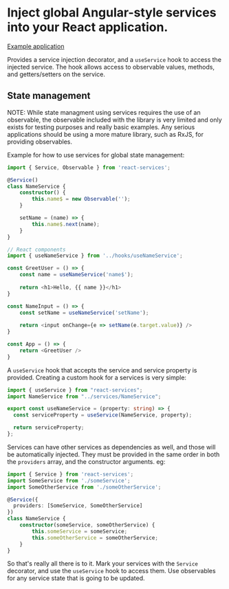 # Inject global Angular-style services into your React application.

[Example application](https://github.com/gregoriB/example-react-services-app)

Provides a service injection decorator, and a `useService` hook to access the injected service.  The hook allows access to observable values, methods, and getters/setters on the service.

## State management
 
NOTE: While state managment using services requires the use of an observable, the observable included with the library is very limited and only exists for testing purposes and really basic examples.  Any serious applications should be using a more mature library, such as RxJS, for providing observables.

Example for how to use services for global state management:

```typescript
import { Service, Observable } from 'react-services';

@Service()
class NameService {
    constructor() {
        this.name$ = new Observable('');
    }

    setName = (name) => {
        this.name$.next(name);
    }
}

// React components
import { useNameService } from '../hooks/useNameService';

const GreetUser = () => {
    const name = useNameService('name$');
    
    return <h1>Hello, {{ name }}</h1>
}

const NameInput = () => {
    const setName = useNameService('setName');
    
    return <input onChange={e => setName(e.target.value)} />
}

const App = () => {
    return <GreetUser />
}
```


A `useService` hook that accepts the service and service property is provided.  Creating a custom hook for a services is very simple:

```typescript
import { useService } from "react-services";
import NameService from "../services/NameService";

export const useNameService = (property: string) => {
  const serviceProperty = useService(NameService, property);

  return serviceProperty;
};

```


Services can have other services as dependencies as well, and those will be automatically injected.  They must be provided in the same order in both the `providers` array, and the constructor arguments.  eg:

```typescript
import { Service } from 'react-services';
import SomeService from './someService';
import SomeOtherService from './someOtherService';

@Service({
  providers: [SomeService, SomeOtherService]
})
class NameService {
    constructor(someService, someOtherService) {
        this.someService = someService;
        this.someOtherService = someOtherService;
    }
}
```


So that's really all there is to it.  Mark your services with the `Service` decorator, and use the `useService` hook to access them.  Use observables for any service state that is going to be updated.
